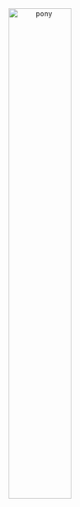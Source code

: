 <div align="center">
  <img alt="pony" src="https://image.flaticon.com/icons/svg/844/844082.svg" style="width:50%;" >
</p>